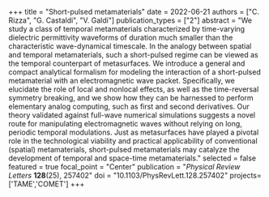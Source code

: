 +++
title = "Short-pulsed metamaterials"
date = 2022-06-21
authors = ["C. Rizza", "G. Castaldi", "V. Galdi"]
publication_types = ["2"]
abstract = "We study a class of temporal metamaterials characterized by time-varying dielectric permittivity waveforms of duration much smaller than the characteristic wave-dynamical timescale. In the analogy between spatial and temporal metamaterials, such a short-pulsed regime can be viewed as the temporal counterpart of metasurfaces. We introduce a general and compact analytical formalism for modeling the interaction of a short-pulsed metamaterial with an electromagnetic wave packet. Specifically, we elucidate the role of local and nonlocal effects, as well as the time-reversal symmetry breaking, and we show how they can be harnessed to perform elementary analog computing, such as first and second derivatives. Our theory validated against full-wave numerical simulations suggests a novel route for manipulating electromagnetic waves without relying on long, periodic temporal modulations. Just as metasurfaces have played a pivotal role in the technological viability and practical applicability of conventional (spatial) metamaterials, short-pulsed metamaterials may catalyze the development of temporal and space-time metamaterials."
selected = false
featured = true
focal_point = "Center"
publication = "*Physical Review Letters* **128**(25), 257402"
doi = "10.1103/PhysRevLett.128.257402"
projects=['TAME','COMET']
+++
